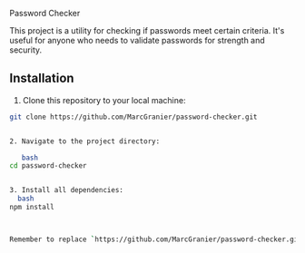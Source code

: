  Password Checker

This project is a utility for checking if passwords meet certain criteria. It's useful for anyone who needs to validate passwords for strength and security.

## Installation

1. Clone this repository to your local machine:

```bash
git clone https://github.com/MarcGranier/password-checker.git


2. Navigate to the project directory:

   bash
cd password-checker


3. Install all dependencies:
  bash
npm install



Remember to replace `https://github.com/MarcGranier/password-checker.git` with the actual URL of your repository.
